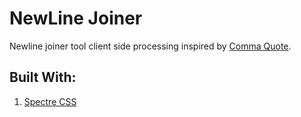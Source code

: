 # NewLine Joiner

Newline joiner tool client side processing inspired by [Comma Quote](http://commaquote.azurewebsites.net/).

## Built With:
1. [Spectre CSS](https://picturepan2.github.io/spectre/)